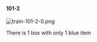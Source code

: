 #### 101-2
![train-101-2-0.png](https://github.com/lil-lab/nlvr/raw/master/nlvr/train/images/18/train-101-2-0.png "train-101-2-0.png")

There is 1 box with only 1 blue item